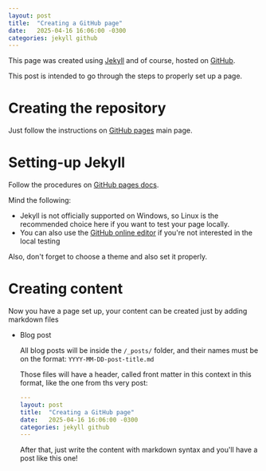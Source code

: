 ```yaml
---
layout: post
title:  "Creating a GitHub page"
date:   2025-04-16 16:06:00 -0300
categories: jekyll github
---
```


This page was created using [Jekyll](https://jekyllrb.com/) and of course, hosted on [GitHub](https://www.github.com).

This post is intended to go through the steps to properly set up a page.

# Creating the repository

Just follow the instructions on [GitHub pages](https://pages.github.com/) main page.

# Setting-up Jekyll

Follow the procedures on [GitHub pages docs](https://docs.github.com/en/pages/setting-up-a-github-pages-site-with-jekyll/about-github-pages-and-jekyll).

Mind the following:
- Jekyll is not officially supported on Windows, so Linux is the recommended choice here if you want to test your page locally.
- You can also use the [GitHub online editor](https://github.dev/) if you're not interested in the local testing

Also, don't forget to choose a theme and also set it properly.

# Creating content

Now you have a page set up, your content can be created just by adding markdown files

- Blog post

    All blog posts will be inside the `/_posts/` folder, and their names must be on the format: `YYYY-MM-DD-post-title.md`

    Those files will have a header, called front matter in this context in this format, like the one from ths very post:

    ```yaml
    ---
    layout: post
    title:  "Creating a GitHub page"
    date:   2025-04-16 16:06:00 -0300
    categories: jekyll github
    ---
    ```

    After that, just write the content with markdown syntax and you'll have a post like this one!